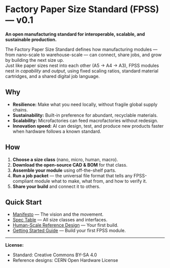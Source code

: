 # Factory Paper Size Standard (FPSS) — v0.1

**An open manufacturing standard for interoperable, scalable, and sustainable production.**

The Factory Paper Size Standard defines how manufacturing modules — from nano-scale to warehouse-scale — can connect, share jobs, and grow by building the next size up.  
Just like paper sizes nest into each other (A5 → A4 → A3), FPSS modules nest in *capability* and *output*, using fixed scaling ratios, standard material cartridges, and a shared digital job language.

## Why
- **Resilience:** Make what you need locally, without fragile global supply chains.
- **Sustainability:** Built-in preference for abundant, recyclable materials.
- **Scalability:** Microfactories can feed macrofactories without redesign.
- **Innovation speed:** AI can design, test, and produce new products faster when hardware follows a known standard.

## How
1. **Choose a size class** (nano, micro, human, macro).
2. **Download the open-source CAD & BOM** for that class.
3. **Assemble your module** using off-the-shelf parts.
4. **Run a job packet** — the universal file format that tells any FPSS-compliant module what to make, what from, and how to verify it.
5. **Share your build** and connect it to others.

## Quick Start
- [Manifesto](manifesto/manifesto.md) — The vision and the movement.
- [Spec Table](spec/tables.md) — All size classes and interfaces.
- [Human-Scale Reference Design](reference_designs/human_scale_module/assembly_guide.md) — Your first build.
- [Getting Started Guide](getting_started/quick_start.md) — Build your first FPSS module.

---

**License:**  
- Standard: Creative Commons BY-SA 4.0  
- Reference designs: CERN Open Hardware License  

